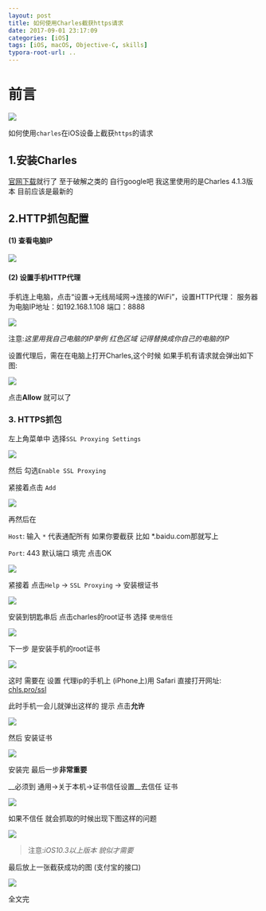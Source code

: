 ```yaml
---
layout: post
title: 如何使用Charles截获https请求
date: 2017-09-01 23:17:09
categories: [iOS]
tags: [iOS, macOS, Objective-C, skills]
typora-root-url: ..
---
```



# 前言

![](/assets/images/20170901CharlesCaptureHttps/CharlesAlbum.webp)

如何使用`charles`在iOS设备上截获`https`的请求 


## 1.安装Charles

[官网下载](https://www.charlesproxy.com/download/)就行了 至于破解之类的 自行google吧  我这里使用的是Charles 4.1.3版本 目前应该是最新的 


## 2.HTTP抓包配置

####  (1) 查看电脑IP

![](/assets/images/20170901CharlesCaptureHttps/WiFiIpmac.webp)

#### (2) 设置手机HTTP代理

手机连上电脑，点击“设置->无线局域网->连接的WiFi”，设置HTTP代理：
服务器为电脑IP地址：如192.168.1.108
端口：8888

![](/assets/images/20170901CharlesCaptureHttps/WiFiIpPortiPhone.webp)


注意:*这里用我自己电脑的IP举例 红色区域 记得替换成你自己的电脑的IP*


设置代理后，需在在电脑上打开Charles,这个时候 如果手机有请求就会弹出如下图:

![](/assets/images/20170901CharlesCaptureHttps/CharlesAllow.webp)

点击**Allow** 就可以了

### 3. HTTPS抓包

左上角菜单中 选择`SSL Proxying Settings`

![](/assets/images/20170901CharlesCaptureHttps/CharlesStep1.webp)

然后 勾选`Enable SSL Proxying` 

紧接着点击 `Add`

![](/assets/images/20170901CharlesCaptureHttps/CharlesStep2.webp)

再然后在

`Host`: 输入 `*` 代表通配所有 如果你要截获 比如 *.baidu.com那就写上

`Port`: 443 默认端口 填完 点击OK
 
![](/assets/images/20170901CharlesCaptureHttps/CharlesStep3.webp)


紧接着 点击`Help` -> `SSL Proxying` -> 安装根证书

![](/assets/images/20170901CharlesCaptureHttps/CharlesStep4.webp)

安装到钥匙串后 点击charles的root证书 选择 `使用信任`

![](/assets/images/20170901CharlesCaptureHttps/CharlesCerRootMac.webp)

下一步 是安装手机的root证书 

![](/assets/images/20170901CharlesCaptureHttps/CharlesStep6.webp)


这时 需要在 设置 代理ip的手机上 (iPhone上)用 Safari 直接打开网址: [chls.pro/ssl](chls.pro/ssl)

此时手机一会儿就弹出这样的 提示 点击**允许**


![](/assets/images/20170901CharlesCaptureHttps/iPhone1.webp)

然后 安装证书

![](/assets/images/20170901CharlesCaptureHttps/iPhone2.webp)

安装完 最后一步**非常重要**

__必须到 通用->关于本机->证书信任设置__去信任 证书 

![](/assets/images/20170901CharlesCaptureHttps/iPhone3.webp)


如果不信任 就会抓取的时候出现下图这样的问题

![](/assets/images/20170901CharlesCaptureHttps/CharlesRootCerError.webp)

> 注意:*iOS10.3以上版本 貌似才需要*

最后放上一张截获成功的图 (支付宝的接口)

![](/assets/images/20170901CharlesCaptureHttps/Result.webp)





全文完